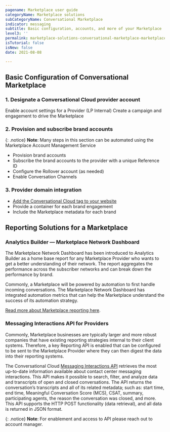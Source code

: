 ```yaml
---
pagename: Marketplace user guide
categoryName: Marketplace solutions
subCategoryName: Conversational Marketplace
indicator: messaging
subtitle: Basic configuration, accounts, and more of your Marketplace
level3: ''
permalink: marketplace-solutions-conversational-marketplace-marketplace-user-guide.html
isTutorial: false
isNew: false
date: 2021-08-08 

---
```

## Basic Configuration of Conversational Marketplace 

### 1. Designate a Conversational Cloud provider account 

Enable account settings for a Provider (LP Internal)
Create a campaign and engagement to drive the Marketplace

### 2. Provision and subscribe brand accounts
{: .notice}
**Note**: Many steps in this section can be automated using the Marketplace Account Management Service

* Provision brand accounts 
* Subscribe the brand accounts to the provider with a unique Reference ID
* Configure the Rollover account (as needed)
* Enable Conversation Channels 

### 3. Provider domain integration 

* [Add the Conversational Cloud tag to your website ](/getting-started-add-the-liveperson-tag-to-your-website.html)
* Provide a container for each brand engagement 
* Include the Marketplace metadata for each brand 

## Reporting Solutions for a Marketplace 
### Analytics Builder — Marketplace Network Dashboard

The Marketplace Network Dashboard has been introduced to Analytics Builder as a home base report for any Marketplace Provider who wants to get a better understanding of their network.  The report aggregates the performance across the subscriber networks and can break down the performance by brand.  

Commonly, a Marketplace will be powered by automation to first handle incoming conversations. The Marketplace Network Dashboard has integrated automation metrics that can help the Marketplace understand the success of its automation strategy. 

[Read more about Marketplace reporting here](/marketplace-solutions-conversational-marketplace-marketplace-reporting.html). 

### Messaging Interactions API for Providers

Commonly, Marketplace businesses are typically larger and more robust companies that have existing reporting strategies internal to their client systems. Therefore, a key Reporting API is enabled that can be configured to be sent to the Marketplace Provider where they can then digest the data into their reporting systems.  

The Conversational Cloud [Messaging Interactions API](https://developers.liveperson.com/messaging-interactions-api-overview.html) retrieves the most up-to-date information available about contact center messaging interactions. This API makes it possible to search, filter, and analyze data and transcripts of open and closed conversations. The API returns the conversation’s transcripts and all of its related metadata; such as: start time, end time, Meaningful Conversation Score (MCS), CSAT, summary, participating agents, the reason the conversation was closed, and more. This API supports the HTTP POST functionality (data retrieval), and all data is returned in JSON format.

{: .notice}
**Note**: For enablement and access to API please reach out to account manager.


